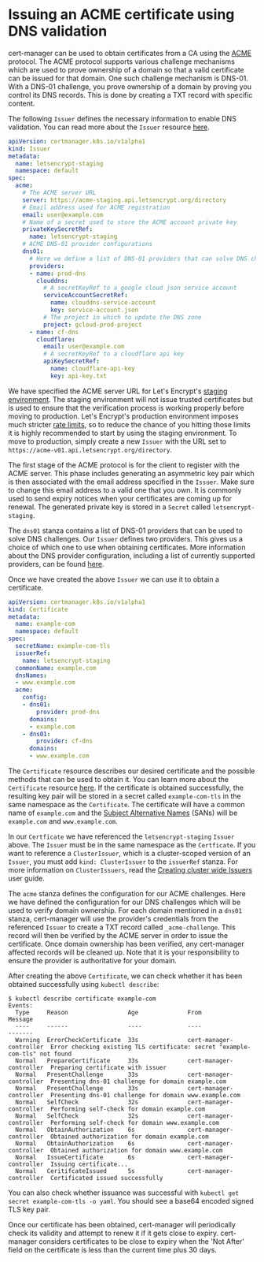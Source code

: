 # Issuing an ACME certificate using DNS validation

cert-manager can be used to obtain certificates from a CA using the [ACME][1] protocol. The ACME protocol supports various challenge mechanisms which are used to prove ownership of a domain so that a valid certificate can be issued for that domain. One such challenge mechanism is DNS-01. With a DNS-01 challenge, you prove ownership of a domain by proving you control its DNS records. This is done by creating a TXT record with specific content.

The following `Issuer` defines the necessary information to enable DNS validation. You can read more about the `Issuer` resource [here][2].

```yaml
apiVersion: certmanager.k8s.io/v1alpha1
kind: Issuer
metadata:
  name: letsencrypt-staging
  namespace: default
spec:
  acme:
    # The ACME server URL
    server: https://acme-staging.api.letsencrypt.org/directory
    # Email address used for ACME registration
    email: user@example.com
    # Name of a secret used to store the ACME account private key
    privateKeySecretRef:
      name: letsencrypt-staging
    # ACME DNS-01 provider configurations
    dns01:
      # Here we define a list of DNS-01 providers that can solve DNS challenges
      providers:
      - name: prod-dns
        clouddns:
          # A secretKeyRef to a google cloud json service account
          serviceAccountSecretRef:
            name: clouddns-service-account
            key: service-account.json
          # The project in which to update the DNS zone
          project: gcloud-prod-project
      - name: cf-dns
        cloudflare:
          email: user@example.com
          # A secretKeyRef to a cloudflare api key
          apiKeySecretRef:
            name: cloudflare-api-key
            key: api-key.txt
```

We have specified the ACME server URL for Let's Encrypt's [staging environment][3]. The staging environment will not issue trusted certificates but is used to ensure that the verification process is working properly before moving to production. Let's Encrypt's production environment imposes much stricter [rate limits][4], so to reduce the chance of you hitting those limits it is highly recommended to start by using the staging environment. To move to production, simply create a new `Issuer` with the URL set to `https://acme-v01.api.letsencrypt.org/directory`.

The first stage of the ACME protocol is for the client to register with the ACME server. This phase includes generating an asymmetric key pair which is then associated with the email address specified in the `Issuer`. Make sure to change this email address to a valid one that you own. It is commonly used to send expiry notices when your certificates are coming up for renewal. The generated private key is stored in a `Secret` called `letsencrypt-staging`.

The `dns01` stanza contains a list of DNS-01 providers that can be used to solve DNS challenges. Our `Issuer` defines two providers. This gives us a choice of which one to use when obtaining certificates. More information about the DNS provider configuration, including a list of currently supported providers, can be found [here][5].

Once we have created the above `Issuer` we can use it to obtain a certificate.

```yaml
apiVersion: certmanager.k8s.io/v1alpha1
kind: Certificate
metadata:
  name: example-com
  namespace: default
spec:
  secretName: example-com-tls
  issuerRef:
    name: letsencrypt-staging
  commonName: example.com
  dnsNames:
  - www.example.com
  acme:
    config:
    - dns01:
        provider: prod-dns
      domains:
      - example.com
    - dns01:
        provider: cf-dns
      domains:
      - www.example.com
```

The `Certificate` resource describes our desired certificate and the possible methods that can be used to obtain it. You can learn more about the `Certificate` resource [here][7]. If the certificate is obtained successfully, the resulting key pair will be stored in a secret called `example-com-tls` in the same namespace as the `Certificate`. The certificate will have a common name of `example.com` and the [Subject Alternative Names][6] (SANs) will be `example.com` and `www.example.com`.

In our `Certficate` we have referenced the `letsencrypt-staging` `Issuer` above. The `Issuer` must be in the same namespace as the `Certficate`. If you want to reference a `ClusterIssuer`, which is a cluster-scoped version of an `Issuer`, you must add `kind: ClusterIssuer` to the `issuerRef` stanza. For more information on `ClusterIssuers`, read the [Creating cluster wide Issuers][8] user guide.

The `acme` stanza defines the configuration for our ACME challenges. Here we have defined the configuration for our DNS challenges which will be used to verify domain ownership. For each domain mentioned in a `dns01` stanza, cert-manager will use the provider's credentials from the referenced `Issuer` to create a TXT record called `_acme-challenge`. This record will then be verified by the ACME server in order to issue the certificate. Once domain ownership has been verified, any cert-manager affected records will be cleaned up. Note that it is your responsibility to ensure the provider is authoritative for your domain. 

After creating the above `Certificate`, we can check whether it has been obtained successfully using `kubectl describe`:

```
$ kubectl describe certificate example-com
Events:
  Type     Reason                 Age              From                     Message
  ----     ------                 ----             ----                     -------
  Warning  ErrorCheckCertificate  33s              cert-manager-controller  Error checking existing TLS certificate: secret "example-com-tls" not found
  Normal   PrepareCertificate     33s              cert-manager-controller  Preparing certificate with issuer
  Normal   PresentChallenge       33s              cert-manager-controller  Presenting dns-01 challenge for domain example.com
  Normal   PresentChallenge       33s              cert-manager-controller  Presenting dns-01 challenge for domain www.example.com
  Normal   SelfCheck              32s              cert-manager-controller  Performing self-check for domain example.com
  Normal   SelfCheck              32s              cert-manager-controller  Performing self-check for domain www.example.com
  Normal   ObtainAuthorization    6s               cert-manager-controller  Obtained authorization for domain example.com
  Normal   ObtainAuthorization    6s               cert-manager-controller  Obtained authorization for domain www.example.com
  Normal   IssueCertificate       6s               cert-manager-controller  Issuing certificate...
  Normal   CeritifcateIssued      5s               cert-manager-controller  Certificated issued successfully
```

You can also check whether issuance was successful with `kubectl get secret example-com-tls -o yaml`. You should see a base64 encoded signed TLS key pair.

Once our certificate has been obtained, cert-manager will periodically check its validity and attempt to renew it if it gets close to expiry. cert-manager considers certificates to be close to expiry when the 'Not After' field on the certificate is less than the current time plus 30 days.

  [1]: https://en.wikipedia.org/wiki/Automated_Certificate_Management_Environment
  [2]: ../api-types/issuer/
  [3]: https://letsencrypt.org/docs/staging-environment/
  [4]: https://letsencrypt.org/docs/rate-limits/
  [5]: ../api-types/issuer/spec.md#user-content-acme-issuer-dns-provider-configuration
  [6]: https://en.wikipedia.org/wiki/Subject_Alternative_Name
  [7]: ../api-types/certificate/
  [8]: cluster-issuers.md
